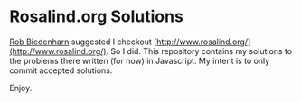 Rosalind.org Solutions
======================

[Rob Biedenharn](https://github.com/rab) suggested I checkout
[http://www.rosalind.org/](http://www.rosalind.org/). So I did. This repository
contains my solutions to the problems there written (for now) in Javascript. My
intent is to only commit accepted solutions.

Enjoy.